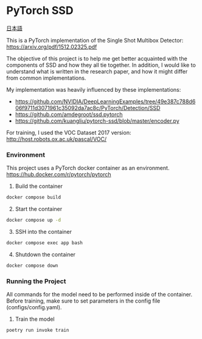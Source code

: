 # PyTorch SSD

[日本語](https://github.com/birosjh/pytorch_ssd/blob/main/README_JP.md)

This is a PyTorch implementation of the Single Shot Multibox Detector: https://arxiv.org/pdf/1512.02325.pdf

The objective of this project is to help me get better acquainted with the components of SSD and how they all tie together.  In addition, I would like to understand what is written in the research paper, and how it might differ from common implementations.

My implementation was heavily influenced by these implementations:

- https://github.com/NVIDIA/DeepLearningExamples/tree/49e387c788d606f9711d3071961c35092da7ac8c/PyTorch/Detection/SSD
- https://github.com/amdegroot/ssd.pytorch
- https://github.com/kuangliu/pytorch-ssd/blob/master/encoder.py

For training, I used the VOC Dataset 2017 version: http://host.robots.ox.ac.uk/pascal/VOC/

### Environment

This project uses a PyTorch docker container as an environment.
https://hub.docker.com/r/pytorch/pytorch

1. Build the container

```bash
docker compose build
```

2. Start the container

```bash
docker compose up -d
```


3. SSH into the container
```bash
docker compose exec app bash
```

4. Shutdown the container
```bash
docker compose down
```

### Running the Project

All commands for the model need to be performed inside of the container.
Before training, make sure to set parameters in the config file (configs/config.yaml).

1. Train the model
```bash
poetry run invoke train
```
